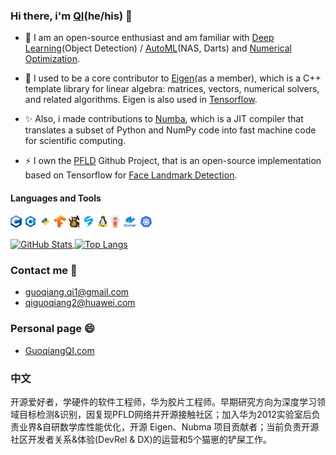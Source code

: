 ### Hi there, i'm [QI](https://guoqiangqi.github.io/)(he/his) 👋

- 🌱 I am an open-source enthusiast and am familiar with [Deep Learning](https://en.wikipedia.org/wiki/Deep_learning)(Object Detection) / [AutoML](https://en.wikipedia.org/wiki/Automated_machine_learning)(NAS, Darts) and [Numerical Optimization](https://en.wikipedia.org/wiki/Mathematical_optimization).  

- 🔭 I used to be a core contributor to [Eigen](https://gitlab.com/libeigen/eigen)(as a member), which is a C++ template library for linear algebra: matrices, vectors, numerical solvers, and related algorithms. Eigen is also used in [Tensorflow](https://github.com/tensorflow/tensorflow).  

- ✨ Also, i made contributions to [Numba](https://github.com/numba/numba), which is a JIT compiler that translates a subset of Python and NumPy code into fast machine code for scientific computing.

- ⚡ I own the [PFLD](https://github.com/guoqiangqi/PFLD) Github Project, that is an open-source implementation based on Tensorflow for [Face Landmark Detection](https://github.com/guoqiangqi/PFLD).

#### Languages and Tools

<code><img height="20" src="./images/c.png"></code>
<code><img height="20" src="./images/cpp.png"></code>
<code><img height="20" src="./images/python.png"></code>
<code><img height="20" src="./images/tensorflow.png"></code>
<code><img height="20" src="./images/eigen.png"></code>
<code><img height="20" src="./images/numba.png"></code>
<code><img height="20" src="./images/linux.png"></code>
<code><img height="20" src="./images/argo.png"></code>
<code><img height="20" src="./images/docker.png"></code>
<code><img height="20" src="./images/kubenetes.png"></code>

<a href="https://github.com/guoqiangqi">
  <img align="center" alt="GitHub Stats" src="https://github-readme-stats-git-masterrstaa-rickstaa.vercel.app/api?theme=calm&username=guoqiangqi&count_private=true&show_icons=true&include_all_commits=true&hide_title=true" />
</a>
<a href="https://github.com/guoqiangqi">
  <img align="center" alt="Top Langs" src="https://github-readme-stats-git-masterrstaa-rickstaa.vercel.app/api/top-langs/?theme=calm&username=guoqiangqi&layout=compact&card_width=270" />
</a>

### Contact me 💬
- <guoqiang.qi1@gmail.com>  
- <qiguoqiang2@huawei.com>

### Personal page 😄
- [GuoqiangQI.com](https://www.guoqiangqi.com)

### 中文
开源爱好者，学硬件的软件工程师，华为胶片工程师。早期研究方向为深度学习领域目标检测&识别，因复现PFLD网络并开源接触社区；加入华为2012实验室后负责业界&自研数学库性能优化，开源 Eigen、Nubma 项目贡献者；当前负责开源社区开发者关系&体验(DevRel & DX)的运营和5个猫崽的铲屎工作。
<!--
**guoqiangqi/guoqiangqi** is a ✨ _special_ ✨ repository because its `README.md` (this file) appears on your GitHub profile.

Here are some ideas to get you started:

- 🔭 I’m currently working on ...
- 🌱 I’m currently learning ...
- 👯 I’m looking to collaborate on ...
- 🤔 I’m looking for help with ...
- 💬 Ask me about ...
- 📫 How to reach me: ...
- 😄 Pronouns: ...
- ⚡ Fun fact: ...
-->

